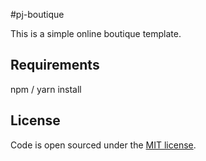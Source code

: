 #pj-boutique

This is a simple online boutique template.

## Requirements
npm / yarn install


## License

Code is open sourced under the [MIT license](LICENSE.md).